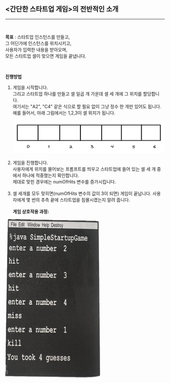 
## <간단한 스타트업 게임>의 전반적인 소개
***

<br>

**목표** : 스타트업 인스턴스를 만들고,  
          그 어딘가에 인스턴스를 위치시키고,  
          사용자가 입력한 내용을 받아오며,  
          모든 스타트업 셀이 맞으면 게임을 끝냅니다.

<br>

**진행방법**  

1. 게임을 시작합니다.  
    그리고 스타트업 하나를 만들고 셀 일곱 개 가운데 셀 세 개에 그 위치를 할당합니다.  
    여기서는 "A2", "C4" 같은 식으로 할 필요 없이 그냥 정수 한 개만 있어도 됩니다.  
    예를 들어서, 아래 그림에서는 1,2,3이 셀 위치가 됩니다. <br><br>
    <img src="img_1.png" width="500" height="100"><br><br>
2. 게임을 진행합니다.  
    사용자에게 위치를 물어보는 프롬프트를 띄우고 스타트업에 들어 있는 셀 세 개 중에서 하나에 적중했는지 확인합니다.  
    제대로 맞힌 경우에는 numOfHits 변수를 증가시킵니다. <br><br>
3. 셀 세개를 모두 맞히면(numOfHits 변수의 값이 3이 되면) 게임이 끝납니다.
    사용자에게 몇 번의 추측 끝에 스타트업을 침몰시켰는지 알려 줍니다.
   <br><br>
**게임 상호작용 과정:** <br>
<img src="img_2.png" width="300" height="500">
